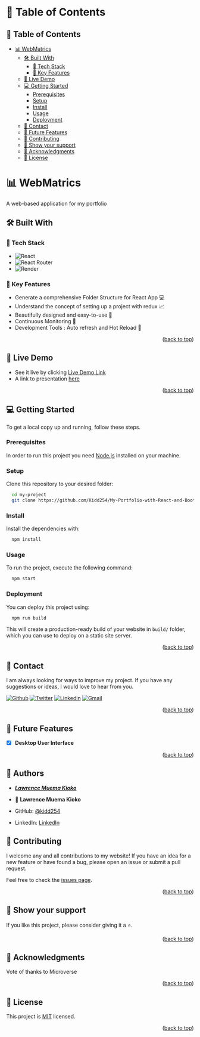 <a name="readme-top"></a>

<a name="readme-top"></a>

# 📗 Table of Contents
## 📑 Table of Contents
- [📊 WebMatrics ](#-WebMatrics-)
  - [🛠 Built With ](#-built-with-)
    - [🧰 Tech Stack ](#-tech-stack-)
    - [💎 Key Features ](#-key-features-)
  - [🚀 Live Demo ](#-live-demo-)
  - [💻 Getting Started ](#-getting-started-)
    - [Prerequisites](#prerequisites)
    - [Setup](#setup)
    - [Install](#install)
    - [Usage](#usage)
    - [Deployment](#deployment)
  - [📧 Contact ](#-contact-)
  - [🔭 Future Features ](#-future-features-)
  - [🤝 Contributing ](#-contributing-)
  - [💖 Show your support ](#-show-your-support-)
  - [🙏 Acknowledgments ](#-acknowledgments-)
  - [📝 License ](#-license-)

<!-- PROJECT DESCRIPTION -->

# 📊 WebMatrics <a name="about-project"></a>

A web-based application for my portfolio



## 🛠 Built With <a name="built-with"></a>

### 🧰 Tech Stack <a name="tech-stack"></a>

- ![React](https://img.shields.io/badge/react-%2320232a.svg?style=for-the-badge&logo=react&logoColor=%2361DAFB)
- ![React Router](https://img.shields.io/badge/React_Router-CA4245?style=for-the-badge&logo=react-router&logoColor=white)
- ![Render](https://img.shields.io/badge/Render-%46E3B7.svg?style=for-the-badge&logo=render&logoColor=white)

<!-- Features -->

### 💎 Key Features <a name="key-features"></a>

- Generate a comprehensive Folder Structure for React App 💻
- Understand the concept of setting up a project with redux 📈
- Beautifully designed and easy-to-use 🎨
- Continuous Monitoring 📸
- Development Tools : Auto refresh and Hot Reload 🔗

<p align="right">(<a href="#readme-top">back to top</a>)</p>

<!-- LIVE DEMO -->

## 🚀 Live Demo <a name="live-demo"></a>

- See it live by clicking [Live Demo Link](https://lawrences-portfolio.onrender.com)
- A link to presentation [here]()

<p align="right">(<a href="#readme-top">back to top</a>)</p>

<!-- GETTING STARTED -->

## 💻 Getting Started <a name="getting-started"></a>

To get a local copy up and running, follow these steps.

### Prerequisites

In order to run this project you need [Node.js](https://nodejs.org/en/) installed on your machine.

### Setup

Clone this repository to your desired folder:

```sh
  cd my-project
  git clone https://github.com/Kidd254/My-Portfolio-with-React-and-Bootstrap.git
```

### Install

Install the dependencies with:

```sh
  npm install
```

### Usage

To run the project, execute the following command:

```sh
  npm start
```

<!-- ### Run tests

To run tests, run the following command:

```sh
  npm run test
``` -->

### Deployment

You can deploy this project using:

```sh
  npm run build
```
This will create a production-ready build of your website in `build/` folder, which you can use to deploy on a static site server.

<p align="right">(<a href="#readme-top">back to top</a>)</p>

<!-- AUTHORS -->

## 📧 Contact <a name="authors"></a>

I am always looking for ways to improve my project. If you have any suggestions or ideas, I would love to hear from you.

[![Github](https://img.shields.io/badge/GitHub-673AB7?style=for-the-badge&logo=github&logoColor=white)](https://github.com/Kidd254)
[![Twitter](https://img.shields.io/badge/Twitter-1DA1F2?style=for-the-badge&logo=twitter&logoColor=white)](https://twitter.com/lawrenc98789206)
[![Linkedin](https://img.shields.io/badge/LinkedIn-0077B5?style=for-the-badge&logo=linkedin&logoColor=white)](https://www.linkedin.com/in/lawrence-muema-kioko)
[![Gmail](https://img.shields.io/badge/Gmail-D14836?style=for-the-badge&logo=gmail&logoColor=white)](mailto:lorenkioko@gmail.com)


<p align="right">(<a href="#readme-top">back to top</a>)</p>

<!-- FUTURE FEATURES -->

## 🔭 Future Features <a name="future-features"></a>

- [x] **Desktop User Interface**

<p align="right">(<a href="#readme-top">back to top</a>)</p>

<!-- CONTRIBUTING -->
## 📧 Authors <a name="authors"></a>

- ***[Lawrence Muema Kioko](https://github.com/Kidd254)***
- 👤 **Lawrence Muema Kioko**

- GitHub: [@kidd254](https://github.com/Kidd254)
- LinkedIn: [LinkedIn](https://www.linkedin.com/in/lawrence-muema-kioko)

## 🤝 Contributing <a name="contributing"></a>

I welcome any and all contributions to my website! If you have an idea for a new feature or have found a bug, please open an issue or submit a pull request.

Feel free to check the [issues page](../../issues/).

<p align="right">(<a href="#readme-top">back to top</a>)</p>

<!-- SUPPORT -->

## 💖 Show your support <a name="support"></a>

If you like this project, please consider giving it a ⭐.

<p align="right">(<a href="#readme-top">back to top</a>)</p>

<!-- ACKNOWLEDGEMENTS -->

## 🙏 Acknowledgments <a name="acknowledgements"></a>
Vote of thanks to Microverse

<p align="right">(<a href="#readme-top">back to top</a>)</p>

<!-- LICENSE -->

## 📝 License <a name="license"></a>

This project is [MIT](./LICENSE) licensed.

<p align="right">(<a href="#readme-top">back to top</a>)</p>

